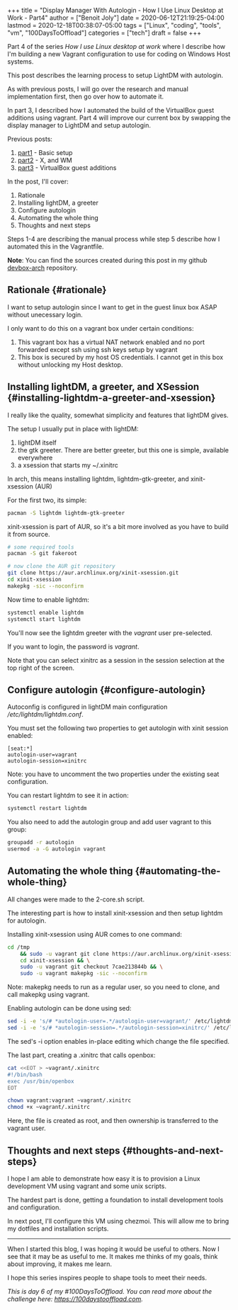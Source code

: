 +++
title = "Display Manager With Autologin - How I Use Linux Desktop at Work - Part4"
author = ["Benoit Joly"]
date = 2020-06-12T21:19:25-04:00
lastmod = 2020-12-18T00:38:07-05:00
tags = ["Linux", "coding", "tools", "vm", "100DaysToOffload"]
categories = ["tech"]
draft = false
+++

Part 4 of the series _How I use Linux desktop at work_ where I describe how I'm building a new Vagrant configuration to use for coding on Windows Host systems.

This post describes the learning process to setup LightDM with autologin.

As with previous posts, I will go over the research and manual implementation first, then go over how to automate it.

In part 3, I described how I automated the build of the VirtualBox guest additions using vagrant. Part 4 will improve our current box by swapping the display manager to LightDM and setup autologin.

Previous posts:

1.  [part1](https://blog.benoitj.ca/2020-05-29-how-i-use-linux-desktop-at-work-part1-basic-setup/) - Basic setup
2.  [part2](https://blog.benoitj.ca/2020-06-09-how-i-use-linux-desktop-at-work-part2-wm/) - X, and WM
3.  [part3](https://blog.benoitj.ca/2020-06-10-how-i-use-linux-desktop-at-work-part3-guest-additions/) - VirtualBox guest additions

In the post, I'll cover:

1.  Rationale
2.  Installing lightDM, a greeter
3.  Configure autologin
4.  Automating the whole thing
5.  Thoughts and next steps

Steps 1-4 are describing the manual process while step 5 describe how I automated this in the Vagrantfile.

**Note**: You can find the sources created during this post in my github [devbox-arch](https://github.com/benoitj/devbox-arch/tree/part4) repository.


## Rationale {#rationale}

I want to setup autologin since I want to get in the guest linux box ASAP without unecessary login.

I only want to do this on a vagrant box under certain conditions:

1.  This vagrant box has a virtual NAT network enabled and no port forwarded except ssh using ssh keys setup by vagrant
2.  This box is secured by my host OS credentials. I cannot get in this box without unlocking my Host desktop.


## Installing lightDM, a greeter, and XSession {#installing-lightdm-a-greeter-and-xsession}

I really like the quality, somewhat simplicity and features that lightDM gives.

The setup I usually put in place with lightDM:

1.  lightDM itself
2.  the gtk greeter. There are better greeter, but this one is simple, available everywhere
3.  a xsession that starts my ~/.xinitrc

In arch, this means installing lightdm, lightdm-gtk-greeter, and xinit-xsession (AUR)

For the first two, its simple:

```bash
pacman -S lightdm lightdm-gtk-greeter
```

xinit-xsession is part of AUR, so it's a bit more involved as you have to build it from source.

```bash
# some required tools
pacman -S git fakeroot

# now clone the AUR git repository
git clone https://aur.archlinux.org/xinit-xsession.git
cd xinit-xsession
makepkg -sic --noconfirm
```

Now time to enable lightdm:

```bash
systemctl enable lightdm
systemctl start lightdm
```

You'll now see the lightdm greeter with the _vagrant_ user pre-selected.

If you want to login, the password is _vagrant_.

Note that you can select xinitrc as a session in the session selection at the top right of the screen.


## Configure autologin {#configure-autologin}

Autoconfig is configured in lightDM main configuration _/etc/lightdm/lightdm.conf_.

You must set the following two properties to get autologin with xinit session enabled:

```configuration
[seat:*]
autologin-user=vagrant
autologin-session=xinitrc
```

Note: you have to uncomment the two properties under the existing seat configuration.

You can restart lightdm to see it in action:

```bash
systemctl restart lightdm
```

You also need to add the autologin group and add user vagrant to this group:

```bash
groupadd -r autologin
usermod -a -G autologin vagrant
```


## Automating the whole thing {#automating-the-whole-thing}

All changes were made to the 2-core.sh script.

The interesting part is how to install xinit-xsession and then setup lightdm for autologin.

Installing xinit-xsession using AUR comes to one command:

```bash
cd /tmp
    && sudo -u vagrant git clone https://aur.archlinux.org/xinit-xsession.git && \
    cd xinit-xsession && \
    sudo -u vagrant git checkout 7cae213844b && \
    sudo -u vagrant makepkg -sic --noconfirm
```

Note: makepkg needs to run as a regular user, so you need to clone, and call makepkg using vagrant.

Enabling autologin can be done using sed:

```bash
sed -i -e 's/# *autologin-user=.*/autologin-user=vagrant/' /etc/lightdm/lightdm.conf
sed -i -e 's/# *autologin-session=.*/autologin-session=xinitrc/' /etc/lightdm/lightdm.conf
```

The sed's -i option enables in-place editing which change the file specified.

The last part, creating a .xinitrc that calls openbox:

```bash
cat <<EOT > ~vagrant/.xinitrc
#!/bin/bash
exec /usr/bin/openbox
EOT

chown vagrant:vagrant ~vagrant/.xinitrc
chmod +x ~vagrant/.xinitrc
```

Here, the file is created as root, and then ownership is transferred to the vagrant user.


## Thoughts and next steps {#thoughts-and-next-steps}

I hope I am able to demonstrate how easy it is to provision a Linux development VM using vagrant and some unix scripts.

The hardest part is done, getting a foundation to install development tools and configuration.

In next post, I'll configure this VM using chezmoi. This will allow me to bring my dotfiles and installation scripts.

---

When I started this blog, I was hoping it would be useful to others. Now I see that it may be as useful to me. It makes me thinks of my goals, think about improving, it makes me learn.

I hope this series inspires people to shape tools to meet their needs.

_This is day 6 of my #100DaysToOffload. You can read more about the challenge here: <https://100daystooffload.com>._

<!--more-->
